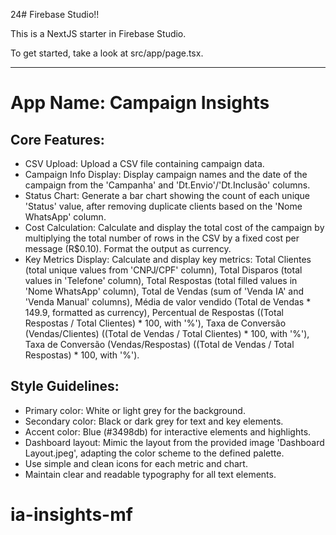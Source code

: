 24# Firebase Studio!!

This is a NextJS starter in Firebase Studio.

To get started, take a look at src/app/page.tsx.

---

# **App Name**: Campaign Insights

## Core Features:

- CSV Upload: Upload a CSV file containing campaign data.
- Campaign Info Display: Display campaign names and the date of the campaign from the 'Campanha' and 'Dt.Envio'/'Dt.Inclusão' columns.
- Status Chart: Generate a bar chart showing the count of each unique 'Status' value, after removing duplicate clients based on the 'Nome WhatsApp' column.
- Cost Calculation: Calculate and display the total cost of the campaign by multiplying the total number of rows in the CSV by a fixed cost per message (R$0.10). Format the output as currency.
- Key Metrics Display: Calculate and display key metrics: Total Clientes (total unique values from 'CNPJ/CPF' column), Total Disparos (total values in 'Telefone' column), Total Respostas (total filled values in 'Nome WhatsApp' column), Total de Vendas (sum of 'Venda IA' and 'Venda Manual' columns), Média de valor vendido (Total de Vendas * 149.9, formatted as currency), Percentual de Respostas ((Total Respostas / Total Clientes) * 100, with '%'), Taxa de Conversão (Vendas/Clientes) ((Total de Vendas / Total Clientes) * 100, with '%'), Taxa de Conversão (Vendas/Respostas) ((Total de Vendas / Total Respostas) * 100, with '%').

## Style Guidelines:

- Primary color: White or light grey for the background.
- Secondary color: Black or dark grey for text and key elements.
- Accent color: Blue (#3498db) for interactive elements and highlights.
- Dashboard layout: Mimic the layout from the provided image 'Dashboard Layout.jpeg', adapting the color scheme to the defined palette.
- Use simple and clean icons for each metric and chart.
- Maintain clear and readable typography for all text elements.

# ia-insights-mf
